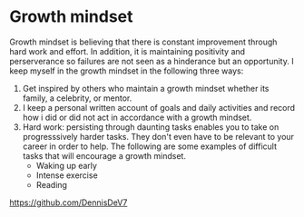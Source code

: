 # Growth mindset

  Growth mindset is believing that there is constant improvement through hard work and effort. In addition,
  it is maintaining positivity and perserverance so failures are not seen as a hinderance but an opportunity.
  I keep myself in the growth mindset in the following three ways:
  
 1. Get inspired by others who maintain a growth mindset whether its family, a celebrity, or mentor.
 2. I keep a personal written account of goals and daily activities and record how i did or did not act in accordance with a growth mindset.
 3. Hard work: persisting through daunting tasks enables you to take on progresssively harder tasks. They don't even have to be relevant to your career in order to help. The following are some examples of difficult tasks that will encourage a growth mindset.
    - Waking up early
    - Intense exercise
    - Reading  

<https://github.com/DennisDeV7>